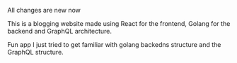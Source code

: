 All changes are new now

This is a blogging website made using React for the frontend, Golang for the backend and GraphQL architecture.

Fun app I just tried to get familiar with golang backedns structure and the GraphQL structure.